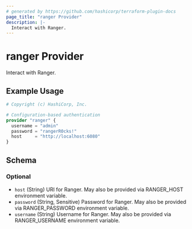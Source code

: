 ```yaml
---
# generated by https://github.com/hashicorp/terraform-plugin-docs
page_title: "ranger Provider"
description: |-
  Interact with Ranger.
---
```


# ranger Provider

Interact with Ranger.

## Example Usage

```terraform
# Copyright (c) HashiCorp, Inc.

# Configuration-based authentication
provider "ranger" {
  username = "admin"
  password = "rangerR0cks!"
  host     = "http://localhost:6080"
}
```

<!-- schema generated by tfplugindocs -->
## Schema

### Optional

- `host` (String) URI for Ranger. May also be provided via RANGER_HOST environment variable.
- `password` (String, Sensitive) Password for Ranger. May also be provided via RANGER_PASSWORD environment variable.
- `username` (String) Username for Ranger. May also be provided via RANGER_USERNAME environment variable.
